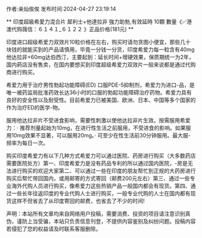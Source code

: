 <p>作者:亲灿俟俟 发布时间:2024-04-27 23:19:14</p>
** 印度超級希愛力混合片 犀利士+他達拉非 強力助勃,有效延時 10顆 數量《✅港澳代购薇信：６１４１_６１２２ 》正品价格(181元) **
									<p>印度进口超级希爱力双效片10粒价格在左右，购买时请勿贪图小便宜，那些几十块钱的就能买到的产品请慎用，毕竟一分钱一分货，印度希爱力每一粒含有40mg他达拉非+60mg达伯西汀，主要起到：延长时间+增硬效果，保质期统一为2年，国内葯店没有售卖，在国内要想买到印度超级希爱力双效片一般来说都是通过代购商进行购买。</p><p></p><p></p><p>希爱力用于治疗男性勃起功能障碍(ED) 口服PDE-5抑制剂，希爱力为进口-品，是唯一被药监局批准药效长达36小时的口服的勃起功能障碍治疗药物。希爱力具有良好的安全性以及耐受性。目前希爱力已被美国、欧洲、日本、中国等多个国家的作为治疗ED的医学-物。</p><p>服用他达拉非片不受进食影响，需要性刺激以使他达拉非片生效。按需服用希爱力：· 推荐剂量起始为10mg，在进行性生活之前服用，不受进食的影响。如果服用10mg效果不显著，可以服用20mg。· 可至少在性生活前30分钟服用。最大服-频率为每日一次。</p><p>购买印度希爱力有以下几种方式希爱力可以通过医院、药房进行购买（大多数药店需要医院处方）第一、印度希爱力是没有药品专利的所以通过国内医院，-房是无法进行购买的欢迎大家第二、可以通过一些在印度的朋友帮忙到正规的大药房进行购买后帮忙带回国内，或用邮寄的方式寄回（邮费200元左右）第三、通过一些专业海外代购人员进行购买，像希爱力这些热销产品一般国内都会有现货。第四、通过一些长年往返印度的专业代购人士进行购买，一般专业代购的人士在国内都有现货这样不但省去了从印度寄回的邮费，也省去了不少的时间!</p>				声明：本站所有文章均来自网络用户投稿，需要消费、投资的项目请注意识别真伪，谨防上当受骗，本站只负责信息刊登，不提供内容鉴别及纠纷问题。投稿内容若侵犯了您的权益请及时联系客服删除。				
